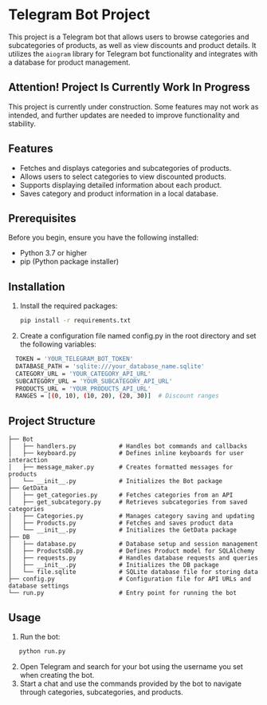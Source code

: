# Telegram Bot Project

This project is a Telegram bot that allows users to browse categories and subcategories of products, as well as view discounts and product details. It utilizes the `aiogram` library for Telegram bot functionality and integrates with a database for product management.

## Attention! Project Is Currently Work In Progress

This project is currently under construction. Some features may not work as intended, and further updates are needed to improve functionality and stability.

## Features

- Fetches and displays categories and subcategories of products.
- Allows users to select categories to view discounted products.
- Supports displaying detailed information about each product.
- Saves category and product information in a local database.

## Prerequisites

Before you begin, ensure you have the following installed:

- Python 3.7 or higher
- pip (Python package installer)

## Installation

1. Install the required packages:
   ```bash
   pip install -r requirements.txt
   ```
2. Create a configuration file named config.py in the root directory and set the following variables:
  ```bash
    TOKEN = 'YOUR_TELEGRAM_BOT_TOKEN'
    DATABASE_PATH = 'sqlite:///your_database_name.sqlite'
    CATEGORY_URL = 'YOUR_CATEGORY_API_URL'
    SUBCATEGORY_URL = 'YOUR_SUBCATEGORY_API_URL'
    PRODUCTS_URL = 'YOUR_PRODUCTS_API_URL'
    RANGES = [(0, 10), (10, 20), (20, 30)]  # Discount ranges
  ```
## Project Structure
```
├── Bot
│   ├── handlers.py            # Handles bot commands and callbacks
│   ├── keyboard.py            # Defines inline keyboards for user interaction
│   ├── message_maker.py       # Creates formatted messages for products
│   └── __init__.py            # Initializes the Bot package
├── GetData
│   ├── get_categories.py      # Fetches categories from an API
│   ├── get_subcategory.py     # Retrieves subcategories from saved categories
│   ├── Categories.py          # Manages category saving and updating
│   ├── Products.py            # Fetches and saves product data
│   └── __init__.py            # Initializes the GetData package
├── DB
│   ├── database.py            # Database setup and session management
│   ├── ProductsDB.py          # Defines Product model for SQLAlchemy
│   ├── requests.py            # Handles database requests and queries
│   ├── __init__.py            # Initializes the DB package
│   └── file.sqlite            # SQLite database file for storing data
├── config.py                  # Configuration file for API URLs and database settings
└── run.py                     # Entry point for running the bot
```
## Usage
1. Run the bot:
```bash
   python run.py
```
2. Open Telegram and search for your bot using the username you set when creating the bot.
3. Start a chat and use the commands provided by the bot to navigate through categories, subcategories, and products.
